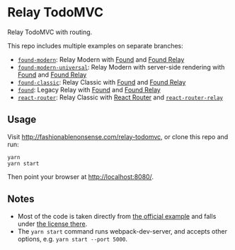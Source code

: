 # Relay TodoMVC
Relay TodoMVC with routing.

This repo includes multiple examples on separate branches:

- [`found-modern`](https://github.com/taion/relay-todomvc/tree/found-modern): Relay Modern with [Found] and [Found Relay]
- [`found-modern-universal`](https://github.com/taion/relay-todomvc/tree/found-modern-universal): Relay Modern with server-side rendering with [Found] and [Found Relay]
- [`found-classic`](https://github.com/taion/relay-todomvc/tree/found-classic): Relay Classic with [Found] and [Found Relay]
- [`found`](https://github.com/taion/relay-todomvc/tree/found): Legacy Relay with [Found] and [Found Relay]
- [`react-router`](https://github.com/taion/relay-todomvc/tree/react-router): Relay Classic with [React Router](https://reacttraining.com/react-router/) and [`react-router-relay`](https://github.com/relay-tools/react-router-relay)

## Usage

Visit http://fashionablenonsense.com/relay-todomvc, or clone this repo and run:

```shell
yarn
yarn start
```

Then point your browser at [http://localhost:8080/](http://localhost:8080/).

## Notes

- Most of the code is taken directly from [the official example](https://github.com/relayjs/relay-examples/tree/master/todo) and falls under [the license there](https://github.com/relayjs/relay-examples/tree/master/todo#license).
- The `yarn start` command runs webpack-dev-server, and accepts other options, e.g. `yarn start --port 5000`.

[Found]: https://github.com/4Catalyzer/found
[Found Relay]: https://github.com/4Catalyzer/found-relay
